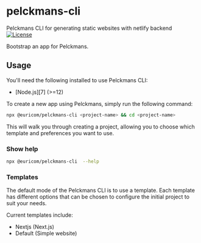 # pelckmans-cli

Pelckmans CLI for generating static websites with netlify backend
[![License](https://img.shields.io/npm/l/pelckmans-cli.svg)](https://github.com/Euricom/pelckmans-cli/blob/master/package.json)

Bootstrap an app for Pelckmans.

## Usage

You'll need the following installed to use Pelckmans CLI:

- [Node.js][7] (>=12)

To create a new app using Pelckmans, simply run the following command:

```sh
npx @euricom/pelckmans-cli <project-name> && cd <project-name>
```

This will walk you through creating a project, allowing you to choose which
template and preferences you want to use.

### Show help

```sh
npx @euricom/pelckmans-cli  --help
```

### Templates

The default mode of the Pelckmans CLI is to use a template. Each template has
different options that can be chosen to configure the initial project to suit
your needs.

Current templates include:

- Nextjs (Next.js)
- Default (Simple website)